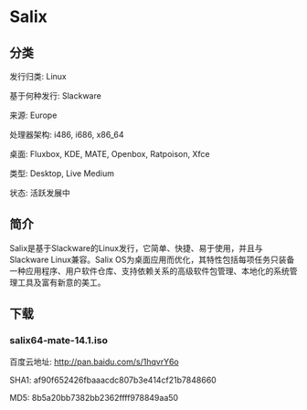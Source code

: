 # Salix

## 分类

发行归类: Linux

基于何种发行: Slackware

来源: Europe

处理器架构: i486, i686, x86_64

桌面: Fluxbox, KDE, MATE, Openbox, Ratpoison, Xfce

类型: Desktop, Live Medium

状态: 活跃发展中

## 简介

Salix是基于Slackware的Linux发行，它简单、快捷、易于使用，并且与Slackware Linux兼容。Salix OS为桌面应用而优化，其特性包括每项任务只装备一种应用程序、用户软件仓库、支持依赖关系的高级软件包管理、本地化的系统管理工具及富有新意的美工。

## 下载

### salix64-mate-14.1.iso

百度云地址: http://pan.baidu.com/s/1hqvrY6o

SHA1: af90f652426fbaaacdc807b3e414cf21b7848660

MD5: 8b5a20bb7382bb2362ffff978849aa50